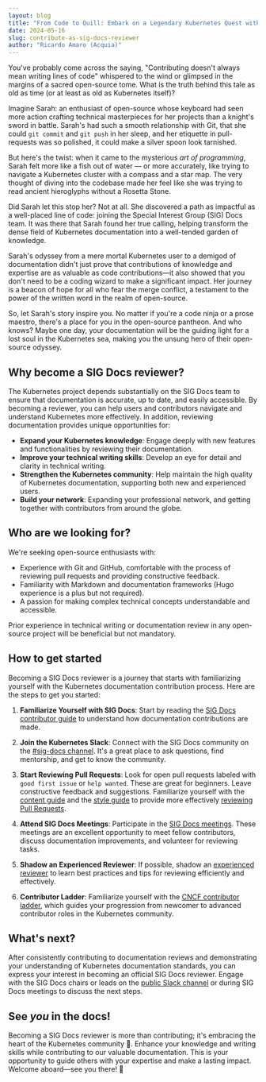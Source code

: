 ```yaml
---
layout: blog
title: "From Code to Quill: Embark on a Legendary Kubernetes Quest with SIG Docs"
date: 2024-05-16
slug: contribute-as-sig-docs-reviewer
author: "Ricardo Amaro (Acquia)"
---
```


You've probably come across the saying, "Contributing doesn't always mean writing lines of code"
whispered to the wind or glimpsed in the margins of a sacred open-source tome.
What is the truth behind this tale as old as time (or at least as old as Kubernetes itself)?

Imagine Sarah: an enthusiast of open-source whose keyboard had seen more action crafting
technical masterpieces for her projects than a knight's sword in battle. Sarah's had such
a smooth relationship with Git, that she could `git commit` and `git push` in her sleep,
and her etiquette in pull-requests was so polished, it could make a silver spoon look tarnished.

But here's the twist: when it came to the mysterious _art of programming_, Sarah felt more
like a fish out of water — or more accurately, like trying to navigate a Kubernetes cluster
with a compass and a star map. The very thought of diving into the codebase made her feel like
she was trying to read ancient hieroglyphs without a Rosetta Stone.

Did Sarah let this stop her? Not at all. She discovered a path as impactful as a well-placed
line of code: joining the Special Interest Group (SIG) Docs team. It was there that Sarah found her true calling,
helping transform the dense field of Kubernetes documentation into a well-tended garden of knowledge.

Sarah's odyssey from a mere mortal Kubernetes user to a demigod of documentation didn't
just prove that contributions of knowledge and expertise are as valuable as code
contributions—it also showed that you don't need to be a coding wizard to make a significant
impact. Her journey is a beacon of hope for all who fear the merge conflict, a testament
to the power of the written word in the realm of open-source.

So, let Sarah's story inspire you. No matter if you're a code ninja or a prose maestro,
there's a place for you in the open-source pantheon. And who knows? Maybe one day,
your documentation will be the guiding light for a lost soul in the Kubernetes sea,
making you the unsung hero of their open-source odyssey.

## Why become a SIG Docs reviewer?

The Kubernetes project depends substantially on the SIG Docs team to ensure that documentation
is accurate, up to date, and easily accessible. By becoming a reviewer, you can help users
and contributors navigate and understand Kubernetes more effectively. In addition, reviewing
documentation provides unique opportunities for:

- **Expand your Kubernetes knowledge**: Engage deeply with new features and functionalities
  by reviewing their documentation.
- **Improve your technical writing skills**: Develop an eye for detail and clarity in technical
  writing.
- **Strengthen the Kubernetes community**: Help maintain the high quality of Kubernetes
  documentation, supporting both new and experienced users.
- **Build your network**: Expanding your professional network, and getting together with
  contributors from around the globe.

## Who are we looking for?

We're seeking open-source enthusiasts with:

- Experience with Git and GitHub, comfortable with the process of reviewing pull requests
  and providing constructive feedback.
- Familiarity with Markdown and documentation frameworks (Hugo experience is a plus but
  not required).
- A passion for making complex technical concepts understandable and accessible.

Prior experience in technical writing or documentation review in any open-source project
will be beneficial but not mandatory.

## How to get started

Becoming a SIG Docs reviewer is a journey that starts with familiarizing yourself with the
Kubernetes documentation contribution process. Here are the steps to get you started:

1. **Familiarize Yourself with SIG Docs**: Start by reading the
   [SIG Docs contributor guide](/docs/contribute/) to understand
   how documentation contributions are made.

1. **Join the Kubernetes Slack**: Connect with the SIG Docs community on the
   [#sig-docs channel](https://kubernetes.slack.com/messages/sig-docs). It's a great place
   to ask questions, find mentorship, and get to know the community.

1. **Start Reviewing Pull Requests**: Look for open pull requests labeled with
   `good first issue` or `help wanted`. These are great for beginners. Leave constructive
   feedback and suggestions. Familiarize yourself with the
   [content guide](/docs/contribute/style/content-guide/) and the 
   [style guide](/docs/contribute/style/style-guide/) to provide more effectively 
   [reviewing Pull Requests](/docs/contribute/review/reviewing-prs/).

1. **Attend SIG Docs Meetings**: Participate in the 
   [SIG Docs meetings](https://github.com/kubernetes/community/tree/master/sig-docs). These
   meetings are an excellent opportunity to meet fellow contributors, discuss documentation
   improvements, and volunteer for reviewing tasks.

1. **Shadow an Experienced Reviewer**: If possible, shadow an 
   [experienced reviewer](/docs/contribute/participate/roles-and-responsibilities/) 
   to learn best practices and tips for reviewing efficiently and effectively.

1. **Contributor Ladder**: Familiarize yourself with the
   [CNCF contributor ladder](https://github.com/cncf/project-template/blob/main/CONTRIBUTOR_LADDER.md),
   which guides your progression from newcomer to advanced contributor roles in the Kubernetes community.

## What's next?

After consistently contributing to documentation reviews and demonstrating your understanding
of Kubernetes documentation standards, you can express your interest in becoming an official
SIG Docs reviewer. Engage with the SIG Docs chairs or leads on the
[public Slack channel](https://kubernetes.slack.com/channels/sig-docs)
or during SIG Docs meetings to discuss the next steps.

## See _you_ in the docs!

Becoming a SIG Docs reviewer is more than contributing; it's embracing the heart of the
Kubernetes community 🚀. Enhance your knowledge and writing skills while contributing
to our valuable documentation. This is your opportunity to guide others with your expertise
and make a lasting impact. Welcome aboard—see you there! 🌟
